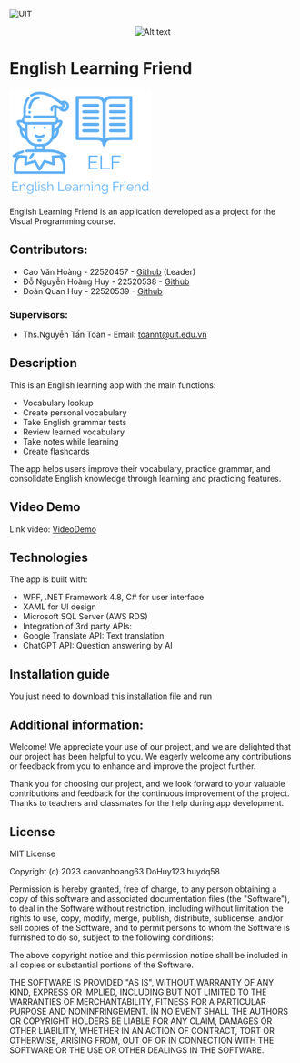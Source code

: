 ![UIT](https://img.shields.io/badge/from-UIT%20VNUHCM-blue?style=for-the-badge&link=https%3A%2F%2Fwww.uit.edu.vn%2F)

<p align="center">
  <img src="https://www.uit.edu.vn/sites/vi/files/banner_uit.png" alt="Alt text">
</p>

# English Learning Friend

<img src="https://github.com/caovanhoang63/IT008-AppHocAV/blob/master/IT008-AppHocAV/IT008-AppHocAV/Assets/Image/Logo.png" width="250"  />

English Learning Friend is an application developed as a project for the Visual Programming course.

## Contributors:

- Cao Văn Hoàng - 22520457 - [Github](https://github.com/caovanhoang63) (Leader)
- Đỗ Nguyễn Hoàng Huy - 22520538 - [Github](https://github.com/dohuy0708)
- Đoàn Quan Huy - 22520539 - [Github](https://github.com/huydq58)

### Supervisors:

- Ths.Nguyễn Tấn Toàn - Email: toannt@uit.edu.vn

## Description

This is an English learning app with the main functions:

- Vocabulary lookup
- Create personal vocabulary
- Take English grammar tests
- Review learned vocabulary
- Take notes while learning
- Create flashcards

The app helps users improve their vocabulary, practice grammar, and consolidate English knowledge through learning and practicing features.

## Video Demo

Link video: [VideoDemo]()

## Technologies

The app is built with:

- WPF, .NET Framework 4.8, C# for user interface
- XAML for UI design
- Microsoft SQL Server (AWS RDS)
- Integration of 3rd party APIs:
- Google Translate API: Text translation
- ChatGPT API: Question answering by AI

## Installation guide

You just need to download [this installation](https://drive.google.com/file/d/1jbNFpl2lyPlSbiY7TepX40uNWBwFyJlL/view?usp=sharing) file and run

## Additional information:

Welcome! We appreciate your use of our project, and we are delighted that our project has been helpful to you. We eagerly welcome any contributions or feedback from you to enhance and improve the project further.

Thank you for choosing our project, and we look forward to your valuable contributions and feedback for the continuous improvement of the project.
Thanks to teachers and classmates for the help during app development.

## License

MIT License

Copyright (c) 2023 caovanhoang63 DoHuy123 huydq58

Permission is hereby granted, free of charge, to any person obtaining a copy
of this software and associated documentation files (the "Software"), to deal
in the Software without restriction, including without limitation the rights
to use, copy, modify, merge, publish, distribute, sublicense, and/or sell
copies of the Software, and to permit persons to whom the Software is
furnished to do so, subject to the following conditions:

The above copyright notice and this permission notice shall be included in all
copies or substantial portions of the Software.

THE SOFTWARE IS PROVIDED "AS IS", WITHOUT WARRANTY OF ANY KIND, EXPRESS OR
IMPLIED, INCLUDING BUT NOT LIMITED TO THE WARRANTIES OF MERCHANTABILITY,
FITNESS FOR A PARTICULAR PURPOSE AND NONINFRINGEMENT. IN NO EVENT SHALL THE
AUTHORS OR COPYRIGHT HOLDERS BE LIABLE FOR ANY CLAIM, DAMAGES OR OTHER
LIABILITY, WHETHER IN AN ACTION OF CONTRACT, TORT OR OTHERWISE, ARISING FROM,
OUT OF OR IN CONNECTION WITH THE SOFTWARE OR THE USE OR OTHER DEALINGS IN THE
SOFTWARE.
